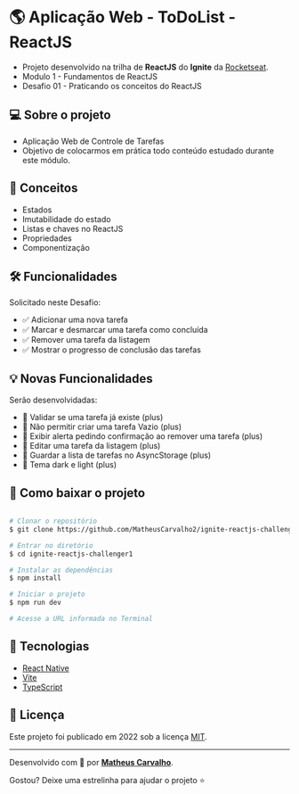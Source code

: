 # :earth_americas: Aplicação Web - ToDoList - ReactJS

- Projeto desenvolvido na trilha de **ReactJS** do **Ignite** da [Rocketseat][rocketseat_site].
- Modulo 1 - Fundamentos de ReactJS
- Desafio 01 - Praticando os conceitos do ReactJS


## :computer: Sobre o projeto

- Aplicação Web de Controle de Tarefas
- Objetivo de colocarmos em prática todo conteúdo estudado durante este módulo.


## :wrench: Conceitos

- Estados
- Imutabilidade do estado
- Listas e chaves no ReactJS
- Propriedades
- Componentização


## 🛠 Funcionalidades

Solicitado neste Desafio:

- :white_check_mark: Adicionar uma nova tarefa
- :white_check_mark: Marcar e desmarcar uma tarefa como concluída
- :white_check_mark: Remover uma tarefa da listagem
- :white_check_mark: Mostrar o progresso de conclusão das tarefas


## :bulb: Novas Funcionalidades

Serão desenvolvidadas:

- :white_square_button: Validar se uma tarefa já existe (plus)
- :white_square_button: Não permitir criar uma tarefa Vazio (plus)
- :white_square_button: Exibir alerta pedindo confirmação ao remover uma tarefa (plus)
- :white_square_button: Editar uma tarefa da listagem (plus)
- :white_square_button: Guardar a lista de tarefas no AsyncStorage (plus)
- :white_square_button: Tema dark e light (plus)

## :open_file_folder: Como baixar o projeto

```bash

# Clonar o repositório
$ git clone https://github.com/MatheusCarvalho2/ignite-reactjs-challenger1

# Entrar no diretório
$ cd ignite-reactjs-challenger1

# Instalar as dependências
$ npm install

# Iniciar o projeto
$ npm run dev

# Acesse a URL informada no Terminal

```


## :rocket: Tecnologias

- [React Native][reactjs]
- [Vite][vitejs]
- [TypeScript][typescript]


## :scroll: Licença

Este projeto foi publicado em 2022 sob a licença [MIT](./LICENSE).

-------------

Desenvolvido com :green_heart: por [**Matheus Carvalho**][linkdin_eu].

Gostou? Deixe uma estrelinha para ajudar o projeto :star:


[reactjs]: https://reactjs.org/
[vitejs]: https://vitejs.dev/
[typescript]: https://www.typescriptlang.org/

[rocketseat_site]: https://www.rocketseat.com.br
[linkdin_eu]: https://www.linkedin.com/in/matheus-carvalho492/
